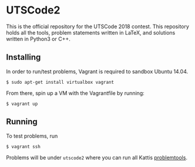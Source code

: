 # UTSCode2

This is the official repository for the UTSCode 2018 contest. This repository holds all the tools, problem statements written in LaTeX, and solutions written in Python3 or C++.

## Installing

In order to run/test problems, Vagrant is required to sandbox Ubuntu 14.04.

```
$ sudo apt-get install virtualbox vagrant
```

From there, spin up a VM with the Vagrantfile by running:

```
$ vagrant up
```

## Running

To test problems, run

```
$ vagrant ssh
```

Problems will be under `utscode2` where you can run all Kattis [problemtools](https://github.com/Kattis/problemtools).
